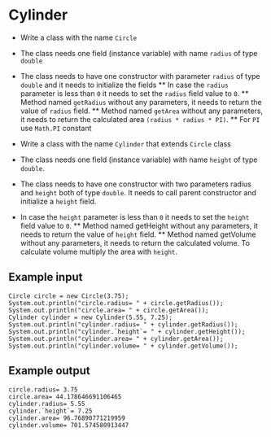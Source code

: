 # Cylinder
* Write a class with the name `Circle` 
* The class needs one field (instance variable) with name `radius` of type `double`
* The class needs to have one constructor with parameter `radius` of type `double` and it needs to initialize the fields
** In case the `radius` parameter is less than `0` it needs to set the `radius` field value to `0`.
** Method named `getRadius` without any parameters, it needs to return the value of `radius` field.
** Method named `getArea` without any parameters, it needs to return the calculated area `(radius * radius * PI)`. 
** For `PI` use `Math.PI` constant


* Write a class with the name `Cylinder` that extends `Circle` class
* The class needs one field (instance variable) with name `height` of type `double`.
* The class needs to have one constructor with two parameters radius and `height` both of type `double`. It needs to call parent constructor and initialize a `height` field.
* In case the `height` parameter is less than `0` it needs to set the `height` field value to `0`.
** Method named getHeight without any parameters, it needs to return the value of `height` field.
** Method named getVolume without any parameters, it needs to return the calculated volume. To calculate volume multiply the area with `height`.

## Example input
```
Circle circle = new Circle(3.75);
System.out.println("circle.radius= " + circle.getRadius());
System.out.println("circle.area= " + circle.getArea());
Cylinder cylinder = new Cylinder(5.55, 7.25);
System.out.println("cylinder.radius= " + cylinder.getRadius());
System.out.println("cylinder.`height`= " + cylinder.getHeight());
System.out.println("cylinder.area= " + cylinder.getArea());
System.out.println("cylinder.volume= " + cylinder.getVolume());
```
## Example output
```
circle.radius= 3.75
circle.area= 44.178646691106465
cylinder.radius= 5.55
cylinder.`height`= 7.25
cylinder.area= 96.76890771219959
cylinder.volume= 701.574580913447
```